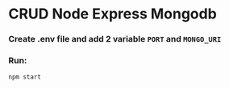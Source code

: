 # CRUD Node Express Mongodb


### Create .env file and add 2 variable ```PORT``` and ```MONGO_URI```   


### Run:
    npm start
